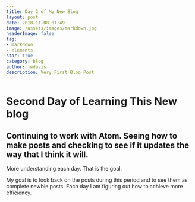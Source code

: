 ```yaml
---
title: Day 2 of My New Blog
layout: post
date: 2018-11-08 01:49
image: /assets/images/markdown.jpg
headerImage: false
tag:
- markdown
- elements
star: true
category: blog
author: jwdavis
description: Very First Blog Post
---
```

# Second Day of Learning This New blog

## Continuing to work with Atom. Seeing how to make posts and checking to see if it updates the way that I think it will.

More understanding each day. That is the goal.

My goal is to look back on the posts during this period and to see them as complete newbie posts. Each day I am figuring out how to achieve more efficiency.
